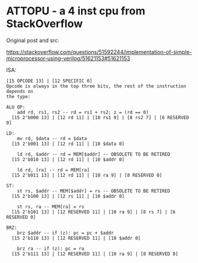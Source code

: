 # ATTOPU - a 4 inst cpu from StackOverflow

Original post and src:

https://stackoverflow.com/questions/51592244/implementation-of-simple-microprocessor-using-verilog/51621153#51621153

ISA:

```
[15 OPCODE 13] | [12 SPECIFIC 0]
Opcode is always in the top three bits, the rest of the instruction depends on
the type:

ALU OP:
    add rd, rs1, rs2 -- rd = rs1 + rs2; z = (rd == 0)
  [15 2'b000 13] | [12 rd 11] | [10 rs1 9] | [8 rs2 7] | [6 RESERVED 0]

LD:
    mv rd, $data -- rd = $data
  [15 2'b001 13] | [12 rd 11] | [10 $data 0]

    ld rd, $addr -- rd = MEM[$addr] -- OBSOLETE TO BE RETIRED
  [15 2'b010 13] | [12 rd 11] | [10 $addr 0]

    ld rd, [ra] -- rd = MEM[ra]
  [15 2'b011 13] | [12 rd 11] | [10 ra 9] | [8 RESERVED 0]

ST:
    st rs, $addr -- MEM[$addr] = rs -- OBSOLETE TO BE RETIRED
  [15 2'b100 13] | [12 rs 11] | [10 $addr 0]

    st rs, ra -- MEM[ra] = rs
  [15 2'b101 13] | [12 RESERVED 11] | [10 ra 9] | [8 rs 7] | [6 RESERVED 0]

BRZ:
    brz $addr -- if (z): pc = pc + $addr
  [15 2'b110 13] | [12 RESERVED 11] | [10 $addr 0]

    brz ra -- if (z): pc = ra
  [15 2'b111 13] | [12 RESERVED 11] | [10 ra 9] | [8 RESERVED 0]
```
